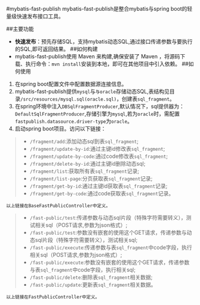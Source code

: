 #mybatis-fast-publish
mybatis-fast-publish是整合mybatis与spring boot的轻量级快速发布接口工具。

##主要功能
- **快速发布**：预先存储SQL，支持mybatis动态SQL,通过接口传递参数与要执行的SQL,即可返回结果。
##如何构建
- mybatis-fast-publish使用 Maven 来构建,确保安装了 Maven ，将源码下载、执行命令：```mvn install```安装到本地，即可在其他项目中引入依赖。
##如何使用
1. 在spring boot配置文件中配置数据源连接信息。
2. mybatis-fast-publish提供```mysql```与```与oracle```存储动态SQL,表结构见目录```/src/resources/mysql.sql(oracle.sql)```，创建表```sql_fragment```。
3. 在spring环境中注入```DBSqlFragmentProducer```,默认情况下，sql提供器为：```DefaultSqlFragmentProducer```,存储引擎为```mysql```,若为```oracle```时，需配置```fastpublish.datasource.driver-type```为```oracle```。
4. 启动spring boot项目。访问以下链接：
>- ```/fragment/add```:添加动态sql到表```sql_fragment```;
>- ```/fragment/update-by-id```:通过主键id修改表```sql_fragment```;
>- ```/fragment/update-by-code```:通过code修改表```sql_fragment```;
>- ```/fragment/delete-by-id```:通过主键id删除动态sql;
>- ```/fragment/list```:获取所有表```sql_fragment```记录;
>- ```/fragment/list-page```:分页获取表```sql_fragment```记录;
>- ```/fragment/get-by-id```:通过主键id获取表```sql_fragment```记录;
>- ```/fragment/get-by-code```:通过code获取表```sql_fragment```记录。

    以上链接在BaseFastPublicController中定义。
    
>- ```/fast-public/test```:传递参数与动态sql片段（特殊字符需要转义），测试相关sql（POST请求,参数为json格式）;
>- ```/fast-public/test```:参数没有嵌套的使用这个GET请求，传递参数与动态sql片段（特殊字符需要转义），测试相关sql;
>- ```/fast-public/execute```:传递参数与表```sql_fragment```中code字段，执行相关sql（POST请求,参数为json格式）;
>- ```/fast-public/execute```:参数没有嵌套的使用这个GET请求，传递参数与表```sql_fragment```中code字段，执行相关sql;
>- ```/fast-public/delete```:删除表```sql_fragment```相关数据;
>- ```/fast-public/update```:更新表```sql_fragment```相关数据。  

    以上链接在FastPublicController中定义。
